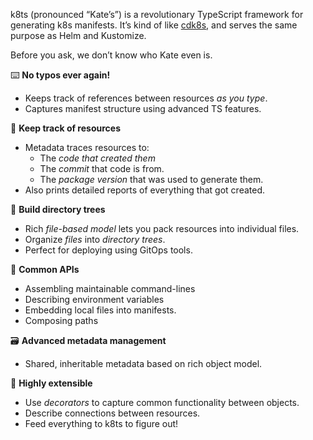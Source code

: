 k8ts (pronounced “Kate’s”) is a revolutionary TypeScript framework for generating k8s manifests. It’s kind of like [cdk8s](https://cdk8s.io/), and serves the same purpose as Helm and Kustomize. 

Before you ask, we don’t know who Kate even is. 

⌨️ **No typos ever again!** 
- Keeps track of references between resources *as you type*.
- Captures manifest structure using advanced TS features.

🔗 **Keep track of resources**
- Metadata traces resources to:
	- The *code that created them*
	- The *commit* that code is from.
	- The *package version* that was used to generate them.
- Also prints detailed reports of everything that got created.

📂 **Build directory trees**
- Rich *file-based model* lets you pack resources into individual files.
- Organize *files* into *directory trees*.
- Perfect for deploying using GitOps tools.

🧰 **Common APIs**
- Assembling maintainable command-lines
- Describing environment variables
- Embedding local files into manifests.
- Composing paths

🗃️ **Advanced metadata management** 
- Shared, inheritable metadata based on rich object model.

🧩 **Highly extensible**
- Use *decorators* to capture common functionality between objects.
- Describe connections between resources.
- Feed everything to k8ts to figure out!
